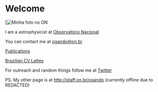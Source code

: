 # Welcome

[![Minha foto no ON](https://pbs.twimg.com/profile_images/1395791304819417092/txo-7R6__400x400.jpg "Minha foto no ON ")


I am a astrophysicist at [Observatório Nacional](https://www.on.br)

You can contact me at ogando@on.br

[Publications](https://ui.adsabs.harvard.edu/search/filter_database_fq_database=AND&filter_database_fq_database=\(\(database%3Aphysics%20OR%20database%3Aastronomy\)\)&fq=%7B!type%3Daqp%20v%3D%24fq_database%7D&fq_database=\(\(database%3Aphysics%20OR%20database%3Aastronomy\)\)&p_=0&q=author%3A%22ogando%2C%20r%22&sort=date%20desc%2C%20bibcode%20desc)

[Brazilian CV Lattes](http://lattes.cnpq.br/1794801345183675)

For outreach and random things follow me at [Twitter](https://twitter.com/rilogando)

PS. My other page is at http://staff.on.br/ogando (currently offline due to REDACTED)
